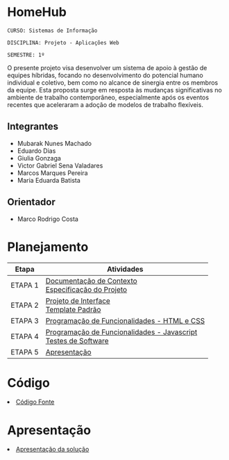 # HomeHub

`CURSO: Sistemas de Informação`

`DISCIPLINA: Projeto - Aplicações Web`

`SEMESTRE: 1º`

O presente projeto visa desenvolver um sistema de apoio à gestão de equipes híbridas, focando no desenvolvimento do potencial humano individual e coletivo, bem como no alcance de sinergia entre os membros da equipe. Esta proposta surge em resposta às mudanças significativas no ambiente de trabalho contemporâneo, especialmente após os eventos recentes que aceleraram a adoção de modelos de trabalho flexíveis.

## Integrantes

* Mubarak Nunes Machado
* Eduardo Dias
* Giulia Gonzaga
* Victor Gabriel Sena Valadares
* Marcos Marques Pereira
* Maria Eduarda Batista


## Orientador

* Marco Rodrigo Costa

# Planejamento

| Etapa         | Atividades |
|  :----:   | ----------- |
| ETAPA 1         |[Documentação de Contexto](docs/context.md) <br> [Especificação do Projeto](docs/especification.md) |
| ETAPA 2         |[Projeto de Interface](docs/interface.md) <br> [Template Padrão](docs/template.md) |
| ETAPA 3         |[Programação de Funcionalidades - HTML e CSS](docs/development.md) |
| ETAPA 4        |[Programação de Funcionalidades - Javascript](docs/development.md) <br> [Testes de Software ](docs/tests.md) |
| ETAPA 5         | [Apresentação](presentation/README.md) |

# Código

<li><a href="src/README.md"> Código Fonte</a></li>

# Apresentação

<li><a href="presentation/README.md"> Apresentação da solução</a></li>
